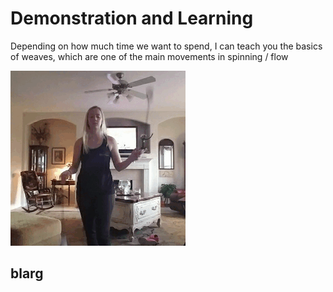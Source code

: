 # Demonstration and Learning

Depending on how much time we want to spend, I can teach you the basics of
weaves, which are one of the main movements in spinning / flow

![Weave](img/threebeatweave.gif)

blarg
---

